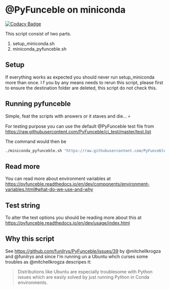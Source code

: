 # @PyFunceble on miniconda

[![Codacy Badge](https://api.codacy.com/project/badge/Grade/7e9d0f339cd046c4ab8b162e6805f182)](https://app.codacy.com/gh/PyFunceble-Templates/pyfunceble-miniconda?utm_source=github.com&utm_medium=referral&utm_content=PyFunceble-Templates/pyfunceble-miniconda&utm_campaign=Badge_Grade_Settings)

This script consist of two parts.
1. setup_miniconda.sh
1. miniconda_pyfunceble.sh

## Setup
If everything works as expected you should never run setup_miniconda
more than once.
I f you by any means needs to rerun this script, please first to ensure
the destination
folder are deleted, this script do not check this.

## Running pyfunceble
Simple, feat the scripts with answers or it staves and die... :skull: 

For testing purpose you can use the default @PyFunceble test file from
<https://raw.githubusercontent.com/PyFunceble/ci_test/master/test.list>

The command would then be
```bash
./miniconda_pyfunceble.sh "https://raw.githubusercontent.com/PyFunceble/ci_test/master/test.list"
```

## Read more
You can read more about environment variables at
<https://pyfunceble.readthedocs.io/en/dev/components/environment-variables.html#what-do-we-use-and-why>

## Test string
To alter the test options you should be reading more about this at
<https://pyfunceble.readthedocs.io/en/dev/usage/index.html>

## Why this script
See <https://github.com/funilrys/PyFunceble/issues/39> by @mitchellkrogza
and @funilrys and since I'm running un a Ubuntu whch curses some troubles
as @mitchellkrogza descripes it:

> Distributions like Ubuntu are especially troublesome with Python issues
> which are easily solved by just running Python in Conda environments.
